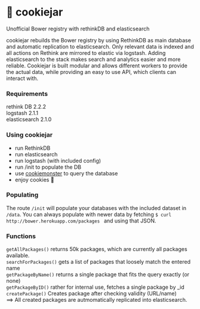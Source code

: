 # 🍪 cookiejar
Unofficial Bower registry with rethinkDB and elasticsearch

cookiejar rebuilds the Bower registry by using RethinkDB as main database and automatic replication to elasticsearch. Only relevant data is indexed and all actions on Rethink are mirrored to elastic via logstash.
Adding elasticsearch to the stack makes search and analytics easier and more reliable. Cookiejar is built modular and allows different workers to provide the actual data, while
providing an easy to use API, which clients can interact with.

### Requirements
rethink DB 2.2.2   
logstash 2.1.1   
elasticsearch 2.1.0   

### Using cookiejar
- run RethinkDB
- run elasticsearch
- run logstash (with included config)
- run /init to populate the DB
- use [cookiemonster](https://github.com/BenMann/cookiemonster) to query the database
- enjoy cookies 🍪

### Populating
The route `/init` will populate your databases with the included dataset in `/data`. You can always populate with newer data by fetching `$ curl http://bower.herokuapp.com/packages
` and using that JSON.

### Functions
`getAllPackages()`
returns 50k packages, which are currently all packages available.   
`searchForPackages()`
gets a list of packages that loosely match the entered name   
`getPackageByName()`
returns a single package that fits the query exactly (or none)   
`getPackageByID()`
rather for internal use, fetches a single package by _id   
`createPackage()` Creates package after checking validity (URL/name)   
==> All created packages are autmomatically replicated into elasticsearch.

